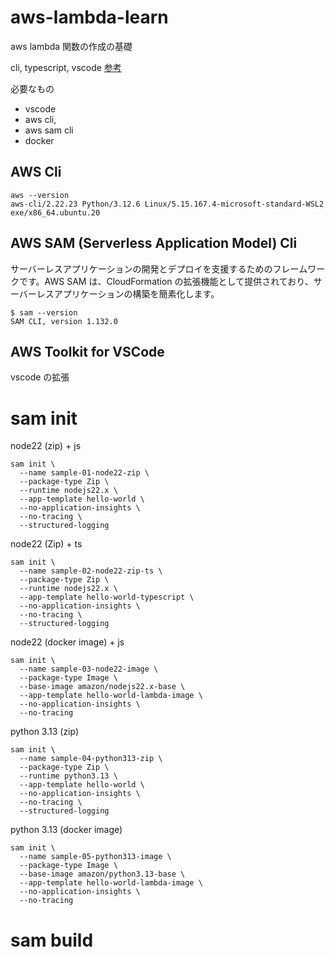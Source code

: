 # aws-lambda-learn

aws lambda 関数の作成の基礎

cli, typescript, vscode
[参考](https://qiita.com/zukakosan/items/9c01aba5ff537382c856)

必要なもの

- vscode
- aws cli,
- aws sam cli
- docker

## AWS Cli

```
aws --version
aws-cli/2.22.23 Python/3.12.6 Linux/5.15.167.4-microsoft-standard-WSL2 exe/x86_64.ubuntu.20
```

## AWS SAM (Serverless Application Model) Cli

サーバーレスアプリケーションの開発とデプロイを支援するためのフレームワークです。AWS SAM は、CloudFormation の拡張機能として提供されており、サーバーレスアプリケーションの構築を簡素化します。

```
$ sam --version
SAM CLI, version 1.132.0
```

## AWS Toolkit for VSCode

vscode の拡張

# sam init

node22 (zip) + js

```
sam init \
  --name sample-01-node22-zip \
  --package-type Zip \
  --runtime nodejs22.x \
  --app-template hello-world \
  --no-application-insights \
  --no-tracing \
  --structured-logging
```

node22 (Zip) + ts

```
sam init \
  --name sample-02-node22-zip-ts \
  --package-type Zip \
  --runtime nodejs22.x \
  --app-template hello-world-typescript \
  --no-application-insights \
  --no-tracing \
  --structured-logging
```

node22 (docker image) + js

```
sam init \
  --name sample-03-node22-image \
  --package-type Image \
  --base-image amazon/nodejs22.x-base \
  --app-template hello-world-lambda-image \
  --no-application-insights \
  --no-tracing
```

python 3.13 (zip)

```
sam init \
  --name sample-04-python313-zip \
  --package-type Zip \
  --runtime python3.13 \
  --app-template hello-world \
  --no-application-insights \
  --no-tracing \
  --structured-logging
```

python 3.13 (docker image)

```
sam init \
  --name sample-05-python313-image \
  --package-type Image \
  --base-image amazon/python3.13-base \
  --app-template hello-world-lambda-image \
  --no-application-insights \
  --no-tracing
```

# sam build

```

```
